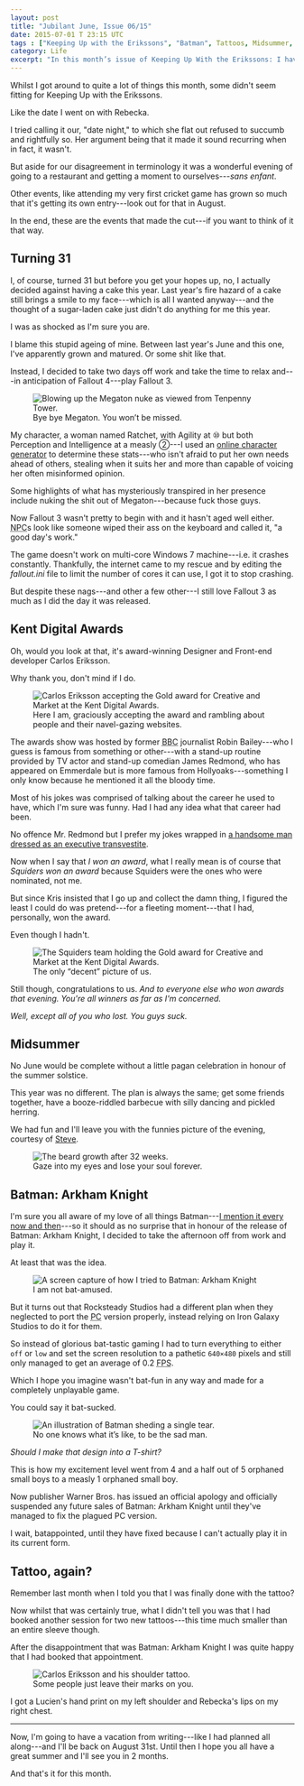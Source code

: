 ```yaml
---
layout: post
title: "Jubilant June, Issue 06/15"
date: 2015-07-01 T 23:15 UTC
tags : ["Keeping Up with the Erikssons", "Batman", Tattoos, Midsummer, Kent Digital Awards, Birthdays]
category: Life
excerpt: "In this month’s issue of Keeping Up With the Erikssons: I have another one of those pesky birthdays, attend the Kent Digital Awards, celebrate Midsummer, try to play Batman: Arkham Knight and get a secret tattoo."
---
```


Whilst I got around to quite a lot of things this month, some didn't seem fitting for Keeping Up with the Erikssons.

Like the date I went on with Rebecka.

I tried calling it our, "date night," to which she flat out refused to succumb and rightfully so. Her argument being that it made it sound recurring when in fact, it wasn't.

But aside for our disagreement in terminology it was a wonderful evening of going to a restaurant and getting a moment to ourselves---<i lang="fr" data-translation="without child">sans enfant</i>.

Other events, like attending my very first cricket game has grown so much that it's getting its own entry---look out for that in August.

In the end, these are the events that made the cut---if you want to think of it that way.

## Turning 31

I, of course, turned 31 but before you get your hopes up, no, I actually decided against having a cake this year. Last year's fire hazard of a cake still brings a smile to my face---which is all I wanted anyway---and the thought of a sugar-laden cake just didn't do anything for me this year.

I was as shocked as I'm sure you are.

I blame this stupid ageing of mine. Between last year's June and this one, I've apparently grown and matured. Or some shit like that.

Instead, I decided to take two days off work and take the time to relax and---in anticipation of Fallout 4---play Fallout 3.

<figure>
	<img class="js-lazy-load" data-original="/assets/posts/2015/july/jubilant-june-issue-06-15/bye-bye-megaton.jpg" alt="Blowing up the Megaton nuke as viewed from Tenpenny Tower.">
	<figcaption>Bye bye Megaton. You won’t be missed.</figcaption>
</figure>

My character, a woman named Ratchet, with Agility at &#9321; but both Perception and Intelligence at a measly &#9313;---I used an [online character generator][generator] to determine these stats---who isn't afraid to put her own needs ahead of others, stealing when it suits her and more than capable of voicing her often misinformed opinion.

Some highlights of what has mysteriously transpired in her presence include nuking the shit out of Megaton---because fuck those guys.

Now Fallout 3 wasn't pretty to begin with and it hasn't aged well either. <abbr title="non-player character" class="small-caps">NPC</abbr>s look like someone wiped their ass on the keyboard and called it, "a good day's work."

The game doesn't work on multi-core Windows 7 machine---i.e. it crashes constantly. Thankfully, the internet came to my rescue and by editing the <var>fallout.ini</var> file to limit the number of cores it can use, I got it to stop crashing.

But despite these nags---and other a few other---I still love Fallout 3 as much as I did the day it was released.

## Kent Digital Awards

Oh, would you look at that, it's award-winning Designer and Front-end developer Carlos Eriksson.

Why thank you, don't mind if I do.

<figure>
	<img class="js-lazy-load" data-original="/assets/posts/2015/july/jubilant-june-issue-06-15/carlos-eriksson-accepting-the-kent-digital-gold-award-for-creative-and-marketing-for-squiders-2015.jpg" alt="Carlos Eriksson accepting the Gold award for Creative and Market at the Kent Digital Awards.">
	<figcaption>Here I am, graciously accepting the award and rambling about people and their navel-gazing websites.</figcaption>
</figure>

The awards show was hosted by former <abbr title="British Broadcasting Corporation" class="small-caps">BBC</abbr> journalist Robin Bailey---who I guess is famous from something or other---with a stand-up routine provided by TV actor and stand-up comedian James Redmond, who has appeared on Emmerdale but is more famous from Hollyoaks---something I only know because he mentioned it all the bloody time.

Most of his jokes was comprised of talking about the career he used to have, which I'm sure was funny. Had I had any idea what that career had been.

No offence Mr. Redmond but I prefer my jokes wrapped in [a handsome man dressed as an executive transvestite][izzard].

Now when I say that *I won an award*, what I really mean is of course that *Squiders won an award* because Squiders were the ones who were nominated, not me.

But since Kris insisted that I go up and collect the damn thing, I figured the least I could do was pretend---for a fleeting moment---that I had, personally, won the award.

Even though I hadn't.

<figure>
	<img class="js-lazy-load" data-original="/assets/posts/2015/july/jubilant-june-issue-06-15/squiders-holding-the-kent-digital-gold-award-for-creative-and-marketing-2015.jpg" alt="The Squiders team holding the Gold award for Creative and Market at the Kent Digital Awards.">
	<figcaption>The only “decent” picture of us.</figcaption>
</figure>

Still though, congratulations to us. *And to everyone else who won awards that evening. You're all winners as far as I'm concerned.*

*Well, except all of you who lost. You guys suck.*

## Midsummer

No June would be complete without a little pagan celebration in honour of the summer solstice.

This year was no different. The plan is always the same; get some friends together, have a booze-riddled barbecue with silly dancing and pickled herring.

We had fun and I'll leave you with the funnies picture of the evening, courtesy of [Steve][twitter].

<figure>
	<img class="js-lazy-load" data-original="/assets/posts/2015/july/jubilant-june-issue-06-15/steve-and-his-googly-eyes.jpg" alt="The beard growth after 32 weeks.">
	<figcaption>Gaze into my eyes and lose your soul forever.</figcaption>
</figure>

## Batman: Arkham Knight

I'm sure you all aware of my love of all things Batman---[I mention it every now and then][batman]---so it should as no surprise that in honour of the release of Batman: Arkham Knight, I decided to take the afternoon off from work and play it.

At least that was the idea.

<figure>
	<img class="js-lazy-load" data-original="/assets/posts/2015/july/jubilant-june-issue-06-15/batman-arkham-knight-at-640x480.jpg" alt="A screen capture of how I tried to Batman: Arkham Knight">
	<figcaption>I am not bat-amused.</figcaption>
</figure>

But it turns out that Rocksteady Studios had a different plan when they neglected to port the <abbr title="personal computer">PC</abbr> version properly, instead relying on Iron Galaxy Studios to do it for them.

So instead of glorious bat-tastic gaming I had to turn everything to either <code>off</code> or <code>low</code> and set the screen resolution to a pathetic <code>640&times;480</code> pixels and still only managed to get an average of 0.2 <abbr title="frames per second" class="small-caps">FPS</abbr>.

Which I hope you imagine wasn't bat-fun in any way and made for a completely unplayable game.

You could say it bat-sucked.

<figure>
	<img class="js-lazy-load" data-original="/assets/posts/2015/july/jubilant-june-issue-06-15/super-sad-batman.png" alt="An illustration of Batman sheding a single tear.">
	<figcaption>No one knows what it’s like, to be the sad man.</figcaption>
</figure>

*Should I make that design into a T-shirt?*

This is how my excitement level went from 4 and a half out of 5 orphaned small boys to a measly 1 orphaned small boy.

Now publisher Warner Bros. has issued an official apology and officially suspended any future sales of Batman: Arkham Knight until they've managed to fix the plagued PC version.

I wait, batappointed, until they have fixed because I can't actually play it in its current form.

## Tattoo, again?

Remember last month when I told you that I was finally done with the tattoo?

Now whilst that was certainly true, what I didn't tell you was that I had booked another session for two new tattoos---this time much smaller than an entire sleeve though.

After the disappointment that was Batman: Arkham Knight I was quite happy that I had booked that appointment.

<figure>
	<img class="js-lazy-load" data-original="/assets/posts/2015/july/jubilant-june-issue-06-15/carlos-eriksson-shoulder-tattoo.jpg" alt="Carlos Eriksson and his shoulder tattoo.">
	<figcaption>Some people just leave their marks on you.</figcaption>
</figure>

I got a Lucien's hand print on my left shoulder and Rebecka's lips on my right chest.

***

Now, I'm going to have a vacation from writing---like I had planned all along---and I'll be back on August 31st. Until then I hope you all have a great summer and I'll see you in 2 months.

And that's it for this month.

[generator]: http://www.scenariogenerator.net/game/fallout3
[izzard]: https://youtu.be/mmtX6Tj74oU
[twitter]: https://twitter.com/trepanation
[batman]: /topics/#Batman:+Arkham+Knight
